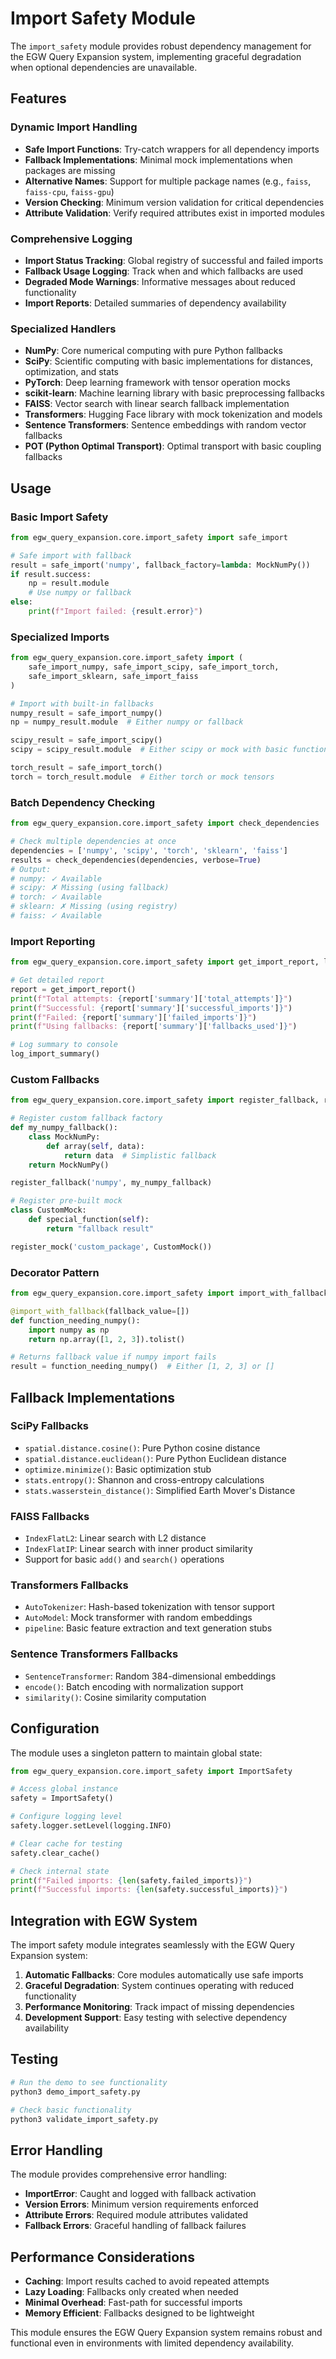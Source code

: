 # Import Safety Module

The `import_safety` module provides robust dependency management for the EGW Query Expansion system, implementing graceful degradation when optional dependencies are unavailable.

## Features

### Dynamic Import Handling
- **Safe Import Functions**: Try-catch wrappers for all dependency imports
- **Fallback Implementations**: Minimal mock implementations when packages are missing  
- **Alternative Names**: Support for multiple package names (e.g., `faiss`, `faiss-cpu`, `faiss-gpu`)
- **Version Checking**: Minimum version validation for critical dependencies
- **Attribute Validation**: Verify required attributes exist in imported modules

### Comprehensive Logging
- **Import Status Tracking**: Global registry of successful and failed imports
- **Fallback Usage Logging**: Track when and which fallbacks are used
- **Degraded Mode Warnings**: Informative messages about reduced functionality
- **Import Reports**: Detailed summaries of dependency availability

### Specialized Handlers
- **NumPy**: Core numerical computing with pure Python fallbacks
- **SciPy**: Scientific computing with basic implementations for distances, optimization, and stats
- **PyTorch**: Deep learning framework with tensor operation mocks
- **scikit-learn**: Machine learning library with basic preprocessing fallbacks  
- **FAISS**: Vector search with linear search fallback implementation
- **Transformers**: Hugging Face library with mock tokenization and models
- **Sentence Transformers**: Sentence embeddings with random vector fallbacks
- **POT (Python Optimal Transport)**: Optimal transport with basic coupling fallbacks

## Usage

### Basic Import Safety

```python
from egw_query_expansion.core.import_safety import safe_import

# Safe import with fallback
result = safe_import('numpy', fallback_factory=lambda: MockNumPy())
if result.success:
    np = result.module
    # Use numpy or fallback
else:
    print(f"Import failed: {result.error}")
```

### Specialized Imports

```python
from egw_query_expansion.core.import_safety import (
    safe_import_numpy, safe_import_scipy, safe_import_torch,
    safe_import_sklearn, safe_import_faiss
)

# Import with built-in fallbacks
numpy_result = safe_import_numpy()
np = numpy_result.module  # Either numpy or fallback

scipy_result = safe_import_scipy()  
scipy = scipy_result.module  # Either scipy or mock with basic functions

torch_result = safe_import_torch()
torch = torch_result.module  # Either torch or mock tensors
```

### Batch Dependency Checking

```python
from egw_query_expansion.core.import_safety import check_dependencies

# Check multiple dependencies at once
dependencies = ['numpy', 'scipy', 'torch', 'sklearn', 'faiss']
results = check_dependencies(dependencies, verbose=True)
# Output:
# numpy: ✓ Available
# scipy: ✗ Missing (using fallback)
# torch: ✓ Available  
# sklearn: ✗ Missing (using registry)
# faiss: ✓ Available
```

### Import Reporting

```python
from egw_query_expansion.core.import_safety import get_import_report, log_import_summary

# Get detailed report
report = get_import_report()
print(f"Total attempts: {report['summary']['total_attempts']}")
print(f"Successful: {report['summary']['successful_imports']}")  
print(f"Failed: {report['summary']['failed_imports']}")
print(f"Using fallbacks: {report['summary']['fallbacks_used']}")

# Log summary to console
log_import_summary()
```

### Custom Fallbacks

```python
from egw_query_expansion.core.import_safety import register_fallback, register_mock

# Register custom fallback factory
def my_numpy_fallback():
    class MockNumPy:
        def array(self, data):
            return data  # Simplistic fallback
    return MockNumPy()

register_fallback('numpy', my_numpy_fallback)

# Register pre-built mock
class CustomMock:
    def special_function(self):
        return "fallback result"

register_mock('custom_package', CustomMock())
```

### Decorator Pattern

```python
from egw_query_expansion.core.import_safety import import_with_fallback

@import_with_fallback(fallback_value=[])
def function_needing_numpy():
    import numpy as np
    return np.array([1, 2, 3]).tolist()

# Returns fallback value if numpy import fails
result = function_needing_numpy()  # Either [1, 2, 3] or []
```

## Fallback Implementations

### SciPy Fallbacks
- `spatial.distance.cosine()`: Pure Python cosine distance
- `spatial.distance.euclidean()`: Pure Python Euclidean distance  
- `optimize.minimize()`: Basic optimization stub
- `stats.entropy()`: Shannon and cross-entropy calculations
- `stats.wasserstein_distance()`: Simplified Earth Mover's Distance

### FAISS Fallbacks
- `IndexFlatL2`: Linear search with L2 distance
- `IndexFlatIP`: Linear search with inner product similarity
- Support for basic `add()` and `search()` operations

### Transformers Fallbacks  
- `AutoTokenizer`: Hash-based tokenization with tensor support
- `AutoModel`: Mock transformer with random embeddings
- `pipeline`: Basic feature extraction and text generation stubs

### Sentence Transformers Fallbacks
- `SentenceTransformer`: Random 384-dimensional embeddings
- `encode()`: Batch encoding with normalization support
- `similarity()`: Cosine similarity computation

## Configuration

The module uses a singleton pattern to maintain global state:

```python
from egw_query_expansion.core.import_safety import ImportSafety

# Access global instance
safety = ImportSafety()

# Configure logging level
safety.logger.setLevel(logging.INFO)

# Clear cache for testing
safety.clear_cache()

# Check internal state
print(f"Failed imports: {len(safety.failed_imports)}")
print(f"Successful imports: {len(safety.successful_imports)}")
```

## Integration with EGW System

The import safety module integrates seamlessly with the EGW Query Expansion system:

1. **Automatic Fallbacks**: Core modules automatically use safe imports
2. **Graceful Degradation**: System continues operating with reduced functionality
3. **Performance Monitoring**: Track impact of missing dependencies
4. **Development Support**: Easy testing with selective dependency availability

## Testing

```bash
# Run the demo to see functionality
python3 demo_import_safety.py

# Check basic functionality  
python3 validate_import_safety.py
```

## Error Handling

The module provides comprehensive error handling:

- **ImportError**: Caught and logged with fallback activation
- **Version Errors**: Minimum version requirements enforced
- **Attribute Errors**: Required module attributes validated
- **Fallback Errors**: Graceful handling of fallback failures

## Performance Considerations

- **Caching**: Import results cached to avoid repeated attempts
- **Lazy Loading**: Fallbacks only created when needed
- **Minimal Overhead**: Fast-path for successful imports
- **Memory Efficient**: Fallbacks designed to be lightweight

This module ensures the EGW Query Expansion system remains robust and functional even in environments with limited dependency availability.
